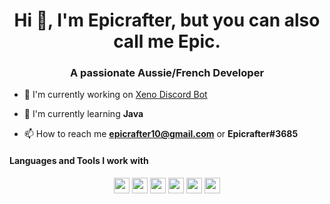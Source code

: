 <h1 align="center">Hi 👋, I'm Epicrafter, but you can also call me Epic.</h1>
<h3 align="center">A passionate Aussie/French Developer</h3>

- 🔭 I'm currently working on [Xeno Discord Bot](https://github.com/Epicrafter/xeno-bot-discord)

- 🌱 I'm currently learning **Java**

- 📫 How to reach me **epicrafter10@gmail.com** or **Epicrafter#3685**

#### Languages and Tools I work with
<p align="center">
<img src="https://img.shields.io/badge/VS%20Code-007ACC.svg?&style=for-the-badge&logo=visual-studio-code&logoColor=white" height="25"/>
<img src="https://img.shields.io/badge/javascript-F7DF1E.svg?&style=for-the-badge&logo=javascript&logoColor=white" height="25"/>
<img src="https://img.shields.io/badge/html-e86229.svg?&style=for-the-badge&logo=html5&logoColor=white" height="25">
<img src="https://img.shields.io/badge/css-449dd7.svg?&style=for-the-badge&logo=css3&logoColor=white" height="25">
<img src="https://img.shields.io/badge/java-e73d42.svg?&style=for-the-badge&logo=java&logoColor=white" height="25"/>
<img src="https://img.shields.io/badge/discord-6f84d2.svg?&style=for-the-badge&logo=discord&logoColor=white" height="25">
</p>